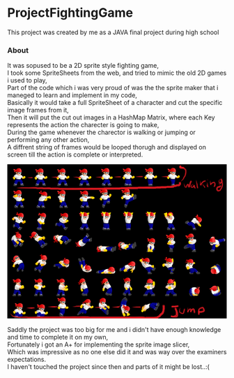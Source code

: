 # ProjectFightingGame
This project was created by me as a JAVA final project during high school

### About

It was sopused to be a 2D sprite style fighting game,</br>
I took some SpriteSheets from the web, and tried to mimic the old 2D games i used to play, </br>
Part of the code which i was very proud of was the the sprite maker that i maneged to learn and implement in my code,</br>
Basically it would take a full SpriteSheet of a character and cut the specific image frames from it,</br>
Then it will put the cut out images in a HashMap Matrix, where each Key represents the action the charecter is going to make,</br>
During the game whenever the charector is walking or jumping or performing any other action, </br>
A diffrent string of frames would be looped thorugh and displayed on screen till the action is complete or interpreted.</br>


![Alt Text](bin/sprites/chars/example.bmp)


Saddly the project was too big for me and i didn't have enough knowledge and time to complete it on my own,</br>
Fortunately i got an A+ for implementing the sprite image slicer,</br>
Which was impressive as no one else did it and was way over the examiners expectations.</br>
I haven't touched the project since then and parts of it might be lost..:(</br>
